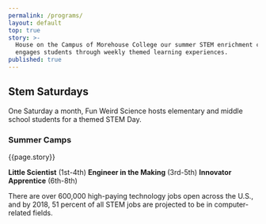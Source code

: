 ```yaml
---
permalink: /programs/
layout: default
top: true
story: >-
  House on the Campus of Morehouse College our summer STEM enrichment camp
  engages students through weekly themed learning experiences.
published: true
---
```


<div class = 'fulls parties' id = 'parties'>
  <div class = 'flex-in overlay'>
    <div class = 'tripple'>
      <h2><span id = 'stemsaturdays'>Stem Saturdays</span></h2>
      <p class = 'flex-in'>One Saturday a month, Fun Weird Science hosts elementary and middle school students for a themed STEM Day.</p>
    </div>
  </div>
</div>

<div class = 'dull flex-in'>
  <div class = 'child tripple'>
    <h3>Summer Camps</h3>
    <p>{{page.story}}</p>
    <b>Little Scientist</b> (1st-4th)
    <b>Engineer in the Making</b> (3rd-5th)
    <b>Innovator Apprentice</b> (6th-8th)
  </div>
</div>
<div class = 'bright flex-in'>
  <div class = 'banner'>
    <p>There are over 600,000 high-paying technology jobs open across the U.S., and by 2018, 51 percent of all STEM jobs are projected to be in computer-related fields.</p>
  </div>
</div>
